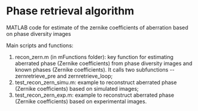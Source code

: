 # Phase retrieval algorithm
MATLAB code for estimate of the zernike coefficients of aberration based on phase diversity images

Main scripts and functions:
1) recon_zern.m (in mFunctions folder): key function for estimating aberrated phase (Zernike coefficients) from phase diversity images and known phases (Zernike coefficients). It calls two subfunctions -- zernretrieve_pre and zernretrieve_loop; 
2) test_recon_zern_simu.m: example to reconstruct aberrated phase (Zernike coefficients) based on simulated images; 
3) test_recon_zern_exp.m: example to reconstruct aberrated phase (Zernike coefficients) based on experimental images.
